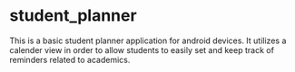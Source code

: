 # student_planner

This is a basic student planner application for android devices. It utilizes a calender view in order to allow students to easily set and keep track of reminders related to academics. 
